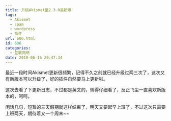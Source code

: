 ```yaml
---
title: 升级Akismet至2.3.0最新版
tags:
  - Akismet
  - spam
  - wordpress
  - 插件
url: 606.html
id: 606
categories:
  - 互联网络
date: 2010-06-16 20:47:34
---
```


最近一段时间Akismet更新很频繁，记得不久之前就已经升级过两三次了，这次又有新版本可以升级了，好的插件自然要马上更新啦。  

这次去看了下更新日志，不过都是英文的，懒得仔细看了，反正飞尘一直喜欢新版本的，呵呵。  

闲话几句，短暂的三天假期就这样结束了，明天又要起早上班了，不过这次只需要上班两天，期待着又一个周末~~